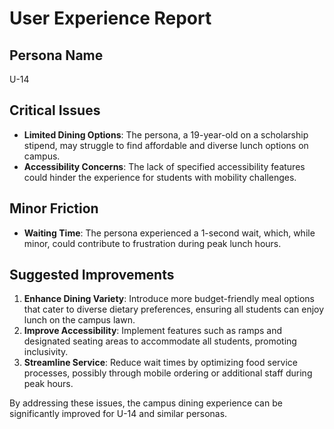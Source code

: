 # User Experience Report

## Persona Name
U-14

## Critical Issues
- **Limited Dining Options**: The persona, a 19-year-old on a scholarship stipend, may struggle to find affordable and diverse lunch options on campus.
- **Accessibility Concerns**: The lack of specified accessibility features could hinder the experience for students with mobility challenges.

## Minor Friction
- **Waiting Time**: The persona experienced a 1-second wait, which, while minor, could contribute to frustration during peak lunch hours.

## Suggested Improvements
1. **Enhance Dining Variety**: Introduce more budget-friendly meal options that cater to diverse dietary preferences, ensuring all students can enjoy lunch on the campus lawn.
2. **Improve Accessibility**: Implement features such as ramps and designated seating areas to accommodate all students, promoting inclusivity.
3. **Streamline Service**: Reduce wait times by optimizing food service processes, possibly through mobile ordering or additional staff during peak hours. 

By addressing these issues, the campus dining experience can be significantly improved for U-14 and similar personas.